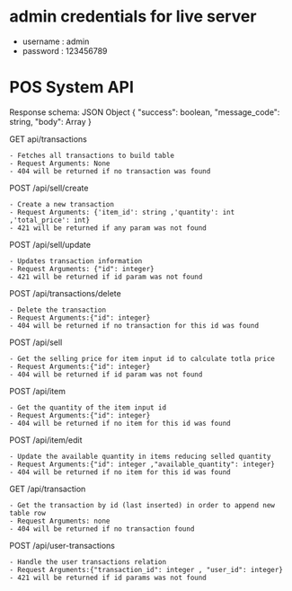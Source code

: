 # admin credentials for live server

 - username : admin 
 - password : 123456789



# POS System API

Response schema: JSON Object { "success": boolean, "message_code": string, "body": Array }

 GET api/transactions
 
    - Fetches all transactions to build table
    - Request Arguments: None
    - 404 will be returned if no transaction was found

 POST /api/sell/create
 
    - Create a new transaction
    - Request Arguments: {'item_id': string ,'quantity': int ,'total_price': int}
    - 421 will be returned if any param was not found

 POST /api/sell/update
 
    - Updates transaction information
    - Request Arguments: {"id": integer}
    - 421 will be returned if id param was not found
    
 POST /api/transactions/delete
 
    - Delete the transaction
    - Request Arguments:{"id": integer}
    - 404 will be returned if no transaction for this id was found

 POST /api/sell
 
    - Get the selling price for item input id to calculate totla price
    - Request Arguments:{"id": integer}
    - 404 will be returned if id param was not found

 POST /api/item
 
    - Get the quantity of the item input id 
    - Request Arguments:{"id": integer}
    - 404 will be returned if no item for this id was found

 POST /api/item/edit
 
    - Update the available quantity in items reducing selled quantity
    - Request Arguments:{"id": integer ,"available_quantity": integer}
    - 404 will be returned if no item for this id was found

 GET /api/transaction
 
    - Get the transaction by id (last inserted) in order to append new table row
    - Request Arguments: none
    - 404 will be returned if no transaction found

 POST /api/user-transactions
 
    - Handle the user transactions relation
    - Request Arguments:{"transaction_id": integer , "user_id": integer}
    - 421 will be returned if id params was not found
 
